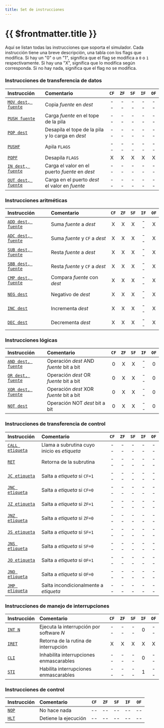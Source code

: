 ```yaml
---
title: Set de instrucciones
---
```


# {{ $frontmatter.title }}

Aquí se listan todas las instrucciones que soporta el simulador. Cada instrucción tiene una breve descripción, una tabla con los flags que modifica. Si hay un "0" o un "1", significa que el flag se modifica a `0` o `1` respectivamente. Si hay una "X", significa que lo modifica según corresponda. Si no hay nada, significa que el flag no se modifica.

### Instrucciones de transferencia de datos

| Instrucción                 | Comentario                                       | `CF` | `ZF` | `SF` | `IF` | `OF` |
| :-------------------------- | :----------------------------------------------- | :--: | :--: | :--: | :--: | :--: |
| [`MOV dest, fuente`](./mov) | Copia _fuente_ en _dest_                         |  --  |  --  |  --  |  --  |  --  |
| [`PUSH fuente`](./push)     | Carga _fuente_ en el tope de la pila             |  --  |  --  |  --  |  --  |  --  |
| [`POP dest`](./pop)         | Desapila el tope de la pila y lo carga en _dest_ |  --  |  --  |  --  |  --  |  --  |
| [`PUSHF`](./pushf)          | Apila `FLAGS`                                    |  --  |  --  |  --  |  --  |  --  |
| [`POPF`](./popf)            | Desapila `FLAGS`                                 |  X   |  X   |  X   |  X   |  X   |
| [`IN dest, fuente`](./in)   | Carga el valor en el puerto _fuente_ en _dest_   |  --  |  --  |  --  |  --  |  --  |
| [`OUT dest, fuente`](./out) | Carga en el puerto _dest_ el valor en _fuente_   |  --  |  --  |  --  |  --  |  --  |

### Instrucciones aritméticas

| Instrucción                 | Comentario                     | `CF` | `ZF` | `SF` | `IF` | `OF` |
| :-------------------------- | :----------------------------- | :--: | :--: | :--: | :--: | :--: |
| [`ADD dest, fuente`](./add) | Suma _fuente_ a _dest_         |  X   |  X   |  X   |  --  |  X   |
| [`ADC dest, fuente`](./adc) | Suma _fuente_ y `CF` a _dest_  |  X   |  X   |  X   |  --  |  X   |
| [`SUB dest, fuente`](./sub) | Resta _fuente_ a _dest_        |  X   |  X   |  X   |  --  |  X   |
| [`SBB dest, fuente`](./sbb) | Resta _fuente_ y `CF` a _dest_ |  X   |  X   |  X   |  --  |  X   |
| [`CMP dest, fuente`](./cmp) | Compara _fuente_ con _dest_    |  X   |  X   |  X   |  --  |  X   |
| [`NEG dest`](./neg)         | Negativo de _dest_             |  X   |  X   |  X   |  --  |  X   |
| [`INC dest`](./inc)         | Incrementa _dest_              |  X   |  X   |  X   |  --  |  X   |
| [`DEC dest`](./dec)         | Decrementa _dest_              |  X   |  X   |  X   |  --  |  X   |

### Instrucciones lógicas

| Instrucción                 | Comentario                              | `CF` | `ZF` | `SF` | `IF` | `OF` |
| :-------------------------- | :-------------------------------------- | :--: | :--: | :--: | :--: | :--: |
| [`AND dest, fuente`](./and) | Operación _dest_ AND _fuente_ bit a bit |  0   |  X   |  X   |  --  |  0   |
| [`OR dest, fuente`](./or)   | Operación _dest_ OR _fuente_ bit a bit  |  0   |  X   |  X   |  --  |  0   |
| [`XOR dest, fuente`](./xor) | Operación _dest_ XOR _fuente_ bit a bit |  0   |  X   |  X   |  --  |  0   |
| [`NOT dest`](./not)         | Operación NOT _dest_ bit a bit          |  0   |  X   |  X   |  --  |  0   |

### Instrucciones de transferencia de control

| Instrucción               | Comentario                                  | `CF` | `ZF` | `SF` | `IF` | `OF` |
| :------------------------ | :------------------------------------------ | :--: | :--: | :--: | :--: | :--: |
| [`CALL etiqueta`](./call) | Llama a subrutina cuyo inicio es _etiqueta_ |  --  |  --  |  --  |  --  |  --  |
| [`RET`](./ret)            | Retorna de la subrutina                     |  --  |  --  |  --  |  --  |  --  |
| [`JC etiqueta`](./jc)     | Salta a _etiqueta_ si `CF=1`                |  --  |  --  |  --  |  --  |  --  |
| [`JNC etiqueta`](./jnc)   | Salta a _etiqueta_ si `CF=0`                |  --  |  --  |  --  |  --  |  --  |
| [`JZ etiqueta`](./jz)     | Salta a _etiqueta_ si `ZF=1`                |  --  |  --  |  --  |  --  |  --  |
| [`JNZ etiqueta`](./jnz)   | Salta a _etiqueta_ si `ZF=0`                |  --  |  --  |  --  |  --  |  --  |
| [`JS etiqueta`](./js)     | Salta a _etiqueta_ si `SF=1`                |  --  |  --  |  --  |  --  |  --  |
| [`JNS etiqueta`](./jns)   | Salta a _etiqueta_ si `SF=0`                |  --  |  --  |  --  |  --  |  --  |
| [`JO etiqueta`](./jo)     | Salta a _etiqueta_ si `OF=1`                |  --  |  --  |  --  |  --  |  --  |
| [`JNO etiqueta`](./jno)   | Salta a _etiqueta_ si `OF=0`                |  --  |  --  |  --  |  --  |  --  |
| [`JMP etiqueta`](./jmp)   | Salta incondicionalmente a _etiqueta_       |  --  |  --  |  --  |  --  |  --  |

### Instrucciones de manejo de interrupciones

| Instrucción      | Comentario                               | `CF` | `ZF` | `SF` | `IF` | `OF` |
| :--------------- | :--------------------------------------- | :--: | :--: | :--: | :--: | :--: |
| [`INT N`](./int) | Ejecuta la interrupción por software _N_ |  --  |  --  |  --  |  0   |  --  |
| [`IRET`](./iret) | Retorna de la rutina de interrupción     |  X   |  X   |  X   |  X   |  X   |
| [`CLI`](./cli)   | Inhabilita interrupciones enmascarables  |  --  |  --  |  --  |  0   |  --  |
| [`STI`](./sti)   | Habilita interrupciones enmascarables    |  --  |  --  |  --  |  1   |  --  |

### Instrucciones de control

| Instrucción    | Comentario           | `CF` | `ZF` | `SF` | `IF` | `OF` |
| :------------- | :------------------- | :--: | :--: | :--: | :--: | :--: |
| [`NOP`](./nop) | No hace nada         |  --  |  --  |  --  |  --  |  --  |
| [`HLT`](./hlt) | Detiene la ejecución |  --  |  --  |  --  |  --  |  --  |
